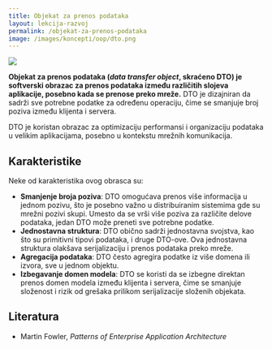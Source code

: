 ```yaml
---
title: Objekat za prenos podataka
layout: lekcija-razvoj
permalink: /objekat-za-prenos-podataka
image: /images/koncepti/oop/dto.png
---
```


![]({{page.image}})

**Objekat za prenos podataka (*data transfer object*, skraćeno DTO) je softverski obrazac za prenos podataka između različitih slojeva aplikacije, posebno kada se prenose preko mreže.** DTO je dizajniran da sadrži sve potrebne podatke za određenu operaciju, čime se smanjuje broj poziva između klijenta i servera.

DTO je koristan obrazac za optimizaciju performansi i organizaciju podataka u velikim aplikacijama, posebno u kontekstu mrežnih komunikacija.

## Karakteristike

Neke od karakteristika ovog obrasca su:

- **Smanjenje broja poziva**: DTO omogućava prenos više informacija u jednom pozivu, što je posebno važno u distribuiranim sistemima gde su mrežni pozivi skupi. Umesto da se vrši više poziva za različite delove podataka, jedan DTO može preneti sve potrebne podatke.
- **Jednostavna struktura**: DTO obično sadrži jednostavna svojstva, kao što su primitivni tipovi podataka, i druge DTO-ove. Ova jednostavna struktura olakšava serijalizaciju i prenos podataka preko mreže.
- **Agregacija podataka**: DTO često agregira podatke iz više domena ili izvora, sve u jednom objektu.
- **Izbegavanje domen modela**: DTO se koristi da se izbegne direktan prenos domen modela između klijenta i servera, čime se smanjuje složenost i rizik od grešaka prilikom serijalizacije složenih objekata.

## Literatura

- Martin Fowler, *Patterns of Enterprise Application Architecture*